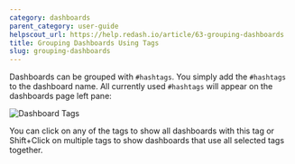 ```yaml
---
category: dashboards
parent_category: user-guide
helpscout_url: https://help.redash.io/article/63-grouping-dashboards
title: Grouping Dashboards Using Tags
slug: grouping-dashboards
---
```

Dashboards can be grouped with `#hashtags`. You simply add the `#hashtags` to the dashboard name. All currently used `#hashtags` will appear on the dashboards page left pane:

![Dashboard Tags](/assets/images/docs/dashboard_tags.png)

You can click on any of the tags to show all dashboards with this tag or Shift+Click on multiple tags to show dashboards that use all selected tags together.
